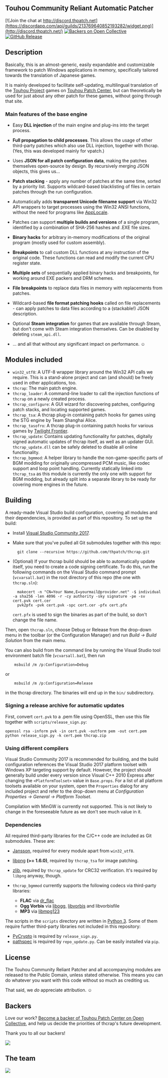 Touhou Community Reliant Automatic Patcher
------------------------------------------

[![Join the chat at http://discord.thpatch.net](https://discordapp.com/api/guilds/213769640852193282/widget.png)](http://discord.thpatch.net/)
[![Backers on Open Collective](https://opencollective.com/thpatch/backers/badge.svg)](#backers)
[![GitHub Release](https://img.shields.io/github/release/thpatch/thcrap.svg)](https://github.com/thpatch/thcrap/releases)

## Description ##

Basically, this is an almost-generic, easily expandable and customizable framework to patch Windows applications in memory, specifically tailored towards the translation of Japanese games.

It is mainly developed to facilitate self-updating, multilingual translation of the [Touhou Project](http://en.wikipedia.org/wiki/Touhou_Project) games on [Touhou Patch Center](http://thpatch.net/), but can theoretically be used for just about any other patch for these games, without going through that site.

### Main features of the base engine ###

* Easy **DLL injection** of the main engine and plug-ins into the target process.

* **Full propagation to child processes**. This allows the usage of other third-party patches which also use DLL injection, together with thcrap. (Yes, this was developed mainly for vpatch.)

* Uses **JSON for all patch configuration data**, making the patches themselves open-source by design. By recursively merging JSON objects, this gives us...

* **Patch stacking** - apply any number of patches at the same time, sorted by a priority list. Supports wildcard-based blacklisting of files in certain patches through the run configuration.

* Automatically adds **transparent Unicode filename support** via Win32 API wrappers to target processes using the Win32 ANSI functions, without the need for programs like [AppLocale](http://en.wikipedia.org/wiki/AppLocale).

* Patches can support **multiple builds and versions** of a single program, identified by a combination of SHA-256 hashes and .EXE file sizes.

* **Binary hacks** for arbitrary in-memory modifications of the original program (mostly used for custom assembly).

* **Breakpoints** to call custom DLL functions at any instruction of the original code. These functions can read and modify the current CPU register state.

* **Multiple sets** of sequentially applied binary hacks and breakpoints, for working around EXE packers and DRM schemes.

 * **File breakpoints** to replace data files in memory with replacements from patches.

* Wildcard-based **file format patching hooks** called on file replacements - can apply patches to data files according to a (stackable!) JSON description.

* Optional **Steam integration** for games that are available through Steam, but don't come with Steam integration themselves. Can be disabled by deleting `steam_api.dll`.

* ... and all that without any significant impact on performance. ☺

## Modules included ##

* `win32_utf8`: A UTF-8 wrapper library around the Win32 API calls we require. This is a stand-alone project and can (and should) be freely used in other applications, too.
* `thcrap`: The main patch engine.
* `thcrap_loader`: A command-line loader to call the injection functions of `thcrap` on a newly created process.
* `thcrap_configure`: A GUI wizard for discovering patches, configuring patch stacks, and locating supported games.
* `thcrap_tsa`: A thcrap plug-in containing patch hooks for games using the STG engine by Team Shanghai Alice.
* `thcrap_tasofro`: A thcrap plug-in containing patch hooks for various games by [Twilight Frontier](http://tasofro.net/).
* `thcrap_update`: Contains updating functionality for patches, digitally signed automatic updates of thcrap itself, as well as an updater GUI. `thcrap_update.dll` can be safely deleted to disable all online functionality.
* `thcrap_bgmmod`: A helper library to handle the non-game-specific parts of BGM modding for originally uncompressed PCM music, like codec support and loop point handling. Currently statically linked into `thcrap_tsa` as this module is currently the only one with support for BGM modding, but already split into a separate library to be ready for covering more engines in the future.

## Building ##

A ready-made Visual Studio build configuration, covering all modules and their dependencies, is provided as part of this repository. To set up the build:

* Install [Visual Studio Community 2017](https://visualstudio.microsoft.com/vs/older-downloads/).
* Make sure that you've pulled all Git submodules together with this repo:

		git clone --recursive https://github.com/thpatch/thcrap.git

* (Optional) If your thcrap build should be able to automatically update itself, you need to create a code signing certificate. To do this, run the following commands on the Visual Studio command prompt (`vcvarsall.bat`) in the root directory of this repo (the one with `thcrap.sln`):

		makecert -n "CN=Your Name,E=yourmail@provider.net" -$ individual -a sha256 -len 4096 -r -cy authority -sky signature -pe -sv cert.pvk cert.cer
		pvk2pfx -pvk cert.pvk -spc cert.cer -pfx cert.pfx

	`cert.pfx` is used to sign the binaries as part of the build, so don't change the file name.

Then, open `thcrap.sln`, choose Debug or Release from the drop-down menu in the toolbar (or the Configuration Manager) and run *Build → Build Solution* from the main menu.

You can also build from the command line by running the Visual Studio tool environment batch file (`vcvarsall.bat`), then run

		msbuild /m /p:Configuration=Debug

or

		msbuild /m /p:Configuration=Release

in the thcrap directory. The binaries will end up in the `bin/` subdirectory.

### Signing a release archive for automatic updates ###
First, convert `cert.pvk` to a .pem file using OpenSSL, then use this file together with `scripts/release_sign.py`:

	openssl rsa -inform pvk -in cert.pvk -outform pem -out cert.pem
	python release_sign.py -k cert.pem thcrap.zip

### Using different compilers ###

Visual Studio Community 2017 is recommended for building, and the build configuration references the Visual Studio 2017 platform toolset with Windows XP targeting support by default. However, the project should generally build under every version since Visual C++ 2010 Express after changing the `<PlatformToolset>` value in `Base.props`. For a list of all platform toolsets available on your system, open the `Properties` dialog for any included project and refer to the drop-down menu at *Configuration Properties → General → Platform Toolset*.

Compilation with MinGW is currently not supported. This is not likely to change in the foreseeable future as we don't see much value in it.

### Dependencies ###

All required third-party libraries for the C/C++ code are included as Git submodules. These are:

* [Jansson](http://www.digip.org/jansson/), required for every module apart from `win32_utf8`.

* [libpng](http://www.libpng.org/pub/png/libpng.html) **(>= 1.6.0)**, required by `thcrap_tsa` for image patching.

* [zlib](http://zlib.net/), required by `thcrap_update` for CRC32 verification. It's required by `libpng` anyway, though.

* `thcrap_bgmmod` currently supports the following codecs via third-party libraries:

  * **FLAC** via [dr_flac](https://mackron.github.io/dr_flac.html)
  * **Ogg Vorbis** via [libogg](https://xiph.org/ogg/), [libvorbis](https://xiph.org/vorbis/) and libvorbisfile
  * **MP3** via [libmpg123](https://www.mpg123.de/)

The scripts in the `scripts` directory are written in [Python 3](http://python.org/). Some of them require further third-party libraries not included in this repository:

* [PyCrypto](https://www.dlitz.net/software/pycrypto/) is required by `release_sign.py`.
* [pathspec](https://pypi.python.org/pypi/pathspec) is required by `repo_update.py`. Can be easily installed via `pip`.

## License ##

The Touhou Community Reliant Patcher and all accompanying modules are released to the Public Domain, unless stated otherwise. This means you can do whatever you want with this code without so much as crediting us.

That said, we *do* appreciate attribution. ☺

## Backers ##

Love our work? [Become a backer of Touhou Patch Center on Open Collective](https://opencollective.com/thpatch), and help us decide the priorities of thcrap's future development.

Thank you to all our backers!

<a href="https://opencollective.com/thpatch#backers" target="_blank"><img src="https://opencollective.com/thpatch/backers.svg?width=890&button=true"></a>

## The team ##

<a href="https://github.com/thpatch/thcrap/graphs/contributors"><img src="https://opencollective.com/thpatch/contributors.svg?width=890&limit=5&button=false" /></a>
